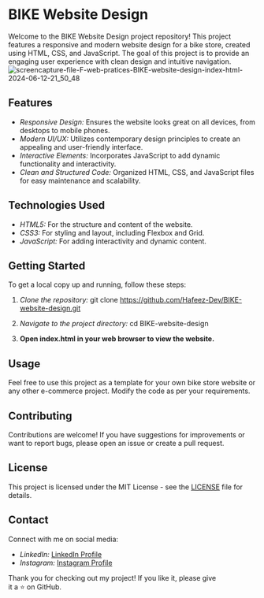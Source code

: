 # BIKE Website Design

Welcome to the BIKE Website Design project repository! This project features a responsive and modern website design for a bike store, created using HTML, CSS, and JavaScript. The goal of this project is to provide an engaging user experience with clean design and intuitive navigation.
![screencapture-file-F-web-pratices-BIKE-website-design-index-html-2024-06-12-21_50_48](https://github.com/Hafeez-Dev/BIKE-website-design/assets/171664425/1e724512-9da4-451a-9b5d-93674795eadb)


## Features

- *Responsive Design:* Ensures the website looks great on all devices, from desktops to mobile phones.
- *Modern UI/UX:* Utilizes contemporary design principles to create an appealing and user-friendly interface.
- *Interactive Elements:* Incorporates JavaScript to add dynamic functionality and interactivity.
- *Clean and Structured Code:* Organized HTML, CSS, and JavaScript files for easy maintenance and scalability.

## Technologies Used

- *HTML5:* For the structure and content of the website.
- *CSS3:* For styling and layout, including Flexbox and Grid.
- *JavaScript:* For adding interactivity and dynamic content.

## Getting Started

To get a local copy up and running, follow these steps:

1. *Clone the repository:*
   git clone https://github.com/Hafeez-Dev/BIKE-website-design.git
   
2. *Navigate to the project directory:*
   cd BIKE-website-design
   
3. **Open index.html in your web browser to view the website.**

## Usage

Feel free to use this project as a template for your own bike store website or any other e-commerce project. Modify the code as per your requirements.

## Contributing

Contributions are welcome! If you have suggestions for improvements or want to report bugs, please open an issue or create a pull request.

## License

This project is licensed under the MIT License - see the [LICENSE](LICENSE) file for details.

## Contact

Connect with me on social media:

- *LinkedIn:* [LinkedIn Profile](https://www.linkedin.com/in/abdul-hafeezdev)
- *Instagram:* [Instagram Profile](https://www.instagram.com/DeugerXY)

Thank you for checking out my project! If you like it, please give it a ⭐ on GitHub.
